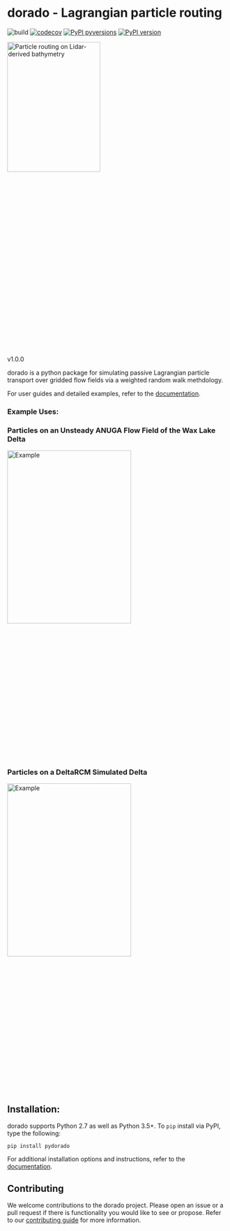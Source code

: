 # dorado - Lagrangian particle routing
![build](https://github.com/passaH2O/dorado/workflows/build/badge.svg)
[![codecov](https://codecov.io/gh/passaH2O/dorado/branch/master/graph/badge.svg?token=A4MWN4K1XJ)](https://codecov.io/gh/passaH2O/dorado)
[![PyPI pyversions](https://img.shields.io/pypi/pyversions/ansicolortags.svg)](https://pypi.python.org/pypi/pydorado/)
[![PyPI version](https://badge.fury.io/py/pydorado.svg)](https://badge.fury.io/py/pydorado)
<div class="nav3" style="height:705px;">
    <img src="docs/source/examples/images/logo.gif" alt="Particle routing on Lidar-derived bathymetry" width="65%"></a>
</div>

v1.0.0

dorado is a python package for simulating passive Lagrangian particle transport over gridded flow fields via a weighted random walk methdology.

For user guides and detailed examples, refer to the [documentation](http://www.github.com).

### Example Uses:

### Particles on an Unsteady ANUGA Flow Field of the Wax Lake Delta
<div class="nav3" style="height:705px;">
    <img src="docs/source/examples/images/waxlake.gif" alt="Example" width="75%"></a>
</div>

### Particles on a DeltaRCM Simulated Delta
<div class="nav3" style="height:705px;">
    <img src="docs/source/examples/images/example02/steady_deltarcm.gif" alt="Example" width="75%"></a>
</div>

## Installation:
dorado supports Python 2.7 as well as Python 3.5+. To `pip` install via PyPI, type the following:

    pip install pydorado

For additional installation options and instructions, refer to the [documentation](http://www.github.com).

## Contributing
We welcome contributions to the dorado project. Please open an issue or a pull request if there is functionality you would like to see or propose. Refer to our [contributing guide](http://github.com) for more information.
